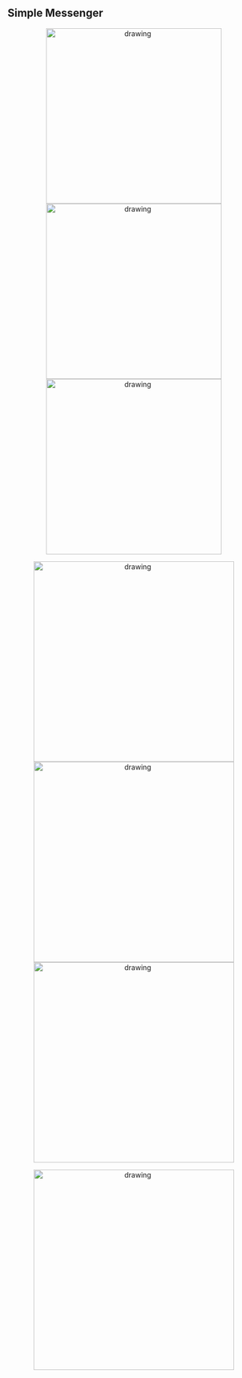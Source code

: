 ## Simple Messenger

<p align="center">
<img src="https://github.com/UBERMENSCHALONE/Resources/blob/master/Messenger/login.jpg" alt="drawing" width="350"/>
<img src="https://github.com/UBERMENSCHALONE/Resources/blob/master/Messenger/registration.jpg" alt="drawing" width="350"/>
<img src="https://github.com/UBERMENSCHALONE/Resources/blob/master/Messenger/forgot password.jpg" alt="drawing" width="350"/>
</p>

<p align="center">
<img src="https://github.com/UBERMENSCHALONE/Resources/blob/master/Messenger/chats.jpg" alt="drawing" width="400"/>
<img src="https://github.com/UBERMENSCHALONE/Resources/blob/master/Messenger/users.jpg" alt="drawing" width="400"/>
<img src="https://github.com/UBERMENSCHALONE/Resources/blob/master/Messenger/profile.jpg" alt="drawing" width="400"/>
</p>

<p align="center">
<img src="https://github.com/UBERMENSCHALONE/Resources/blob/master/Messenger/chat.jpg" alt="drawing" width="400"/>
</p>
